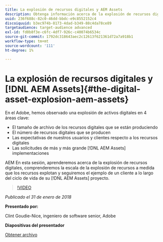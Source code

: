 ```yaml
---
title: La explosión de recursos digitales y AEM Assets
description: Obtenga información acerca de la explosión de recursos digitales y AEM Assets en el Adobe.
uuid: 236f688c-82c0-46dd-bbdc-e9c8552152c4
discoiquuid: b3ec974b-8173-4dad-b349-88c4da78ce89
targetaudience: target-audience advanced
exl-id: fd0b8f3e-c6fc-4df7-926c-c40074b6534c
source-git-commit: 1792dc318643aec2c12613f621361d72a7a918b1
workflow-type: tm+mt
source-wordcount: '111'
ht-degree: 1%

---
```


# La explosión de recursos digitales y [!DNL AEM Assets]{#the-digital-asset-explosion-aem-assets}

En el Adobe, hemos observado una explosión de activos digitales en 4 áreas clave:

* El tamaño de archivo de los recursos digitales que se están produciendo
* El número de recursos digitales que se producen
* Las expectativas de nuestros usuarios y clientes respecto a los recursos digitales
* Las solicitudes de más y más grande [!DNL AEM Assets] implementaciones

AEM En esta sesión, aprenderemos acerca de la explosión de recursos digitales, comprenderemos la escala de la explosión de recursos a medida que los recursos explotan y seguiremos el ejemplo de un cliente a lo largo del ciclo de vida de su [!DNL AEM Assets] proyecto.

>[!VIDEO](https://video.tv.adobe.com/v/21474/?quality=9)

*Publicado el 31 de enero de 2018*

**Presentado por:**

Clint Goudie-Nice, ingeniero de software senior, Adobe

**Diapositivas del presentador**

[Obtener archivo](assets/1+30+18+the+digital+asset+explosion+gems.pdf)
<!--
[Get back to the Overview](https://helpx.adobe.com/experience-manager/kt/eseminars/gems/aem-index.html)
-->

